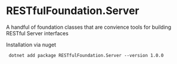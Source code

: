 # RESTfulFoundation.Server
A handful of foundation classes that are convience tools for building RESTful Server interfaces 


Installation via nuget

` dotnet add package RESTfulFoundation.Server --version 1.0.0`
